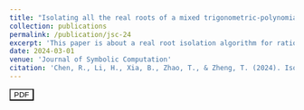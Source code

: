 ```yaml
---
title: "Isolating all the real roots of a mixed trigonometric-polynomial"
collection: publications
permalink: /publication/jsc-24
excerpt: 'This paper is about a real root isolation algorithm for rational univariate mixed trigonometric-polynomials'
date: 2024-03-01
venue: 'Journal of Symbolic Computation'
citation: 'Chen, R., Li, H., Xia, B., Zhao, T., & Zheng, T. (2024). Isolating all the real roots of a mixed trigonometric-polynomial. Journal of Symbolic Computation, 121, 102250.'
---
```


<a href="https://www.sciencedirect.com/science/article/abs/pii/S0747717123000640" target="_blank">
    <button style="background-color: white; color: black;">PDF</button>
</a>

<!---------------------------------------------------------------------------->
